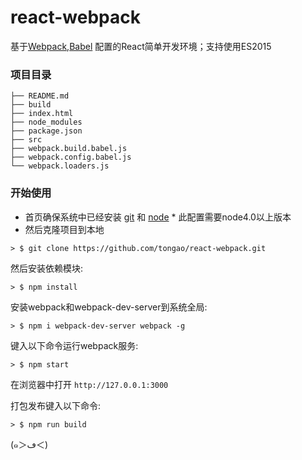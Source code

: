 # react-webpack
基于[Webpack](http://webpack.github.io/),[Babel](https://babeljs.io/) 配置的React简单开发环境；支持使用ES2015




### 项目目录
```
├── README.md
├── build
├── index.html
├── node_modules
├── package.json
├── src
├── webpack.build.babel.js
├── webpack.config.babel.js
└── webpack.loaders.js
```


### 开始使用

* 首页确保系统中已经安装 [git](https://git-scm.com/) 和 [node](https://nodejs.org/en/) * 此配置需要node4.0以上版本
* 然后克隆项目到本地

```
> $ git clone https://github.com/tongao/react-webpack.git
```


然后安装依赖模块:

```
> $ npm install
```

安装webpack和webpack-dev-server到系统全局:

```
> $ npm i webpack-dev-server webpack -g
```


键入以下命令运行webpack服务:

```
> $ npm start
```

在浏览器中打开 `http://127.0.0.1:3000`

打包发布键入以下命令:

```
> $ npm run build
```


(๑＞ڡ＜)
